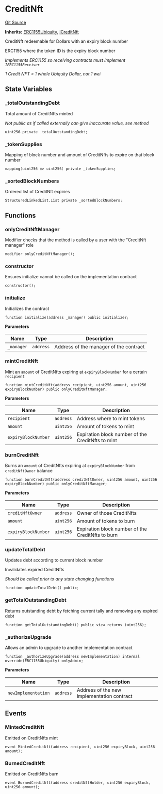 # CreditNft
[Git Source](https://github.com/ubiquity/ubiquity-dollar/blob/bcb66d35bbc0a307e64d5a207866fc5188d3a6f8/src/dollar/core/CreditNft.sol)

**Inherits:**
[ERC1155Ubiquity](/src/dollar/core/ERC1155Ubiquity.sol/abstract.ERC1155Ubiquity.md), [ICreditNft](/src/dollar/interfaces/ICreditNft.sol/interface.ICreditNft.md)

CreditNft redeemable for Dollars with an expiry block number

ERC1155 where the token ID is the expiry block number

*Implements ERC1155 so receiving contracts must implement `IERC1155Receiver`*

*1 Credit NFT = 1 whole Ubiquity Dollar, not 1 wei*


## State Variables
### _totalOutstandingDebt
Total amount of CreditNfts minted

*Not public as if called externally can give inaccurate value, see method*


```solidity
uint256 private _totalOutstandingDebt;
```


### _tokenSupplies
Mapping of block number and amount of CreditNfts to expire on that block number


```solidity
mapping(uint256 => uint256) private _tokenSupplies;
```


### _sortedBlockNumbers
Ordered list of CreditNft expiries


```solidity
StructuredLinkedList.List private _sortedBlockNumbers;
```


## Functions
### onlyCreditNftManager

Modifier checks that the method is called by a user with the "CreditNft manager" role


```solidity
modifier onlyCreditNftManager();
```

### constructor

Ensures initialize cannot be called on the implementation contract


```solidity
constructor();
```

### initialize

Initializes the contract


```solidity
function initialize(address _manager) public initializer;
```
**Parameters**

|Name|Type|Description|
|----|----|-----------|
|`_manager`|`address`|Address of the manager of the contract|


### mintCreditNft

Mint an `amount` of CreditNfts expiring at `expiryBlockNumber` for a certain `recipient`


```solidity
function mintCreditNft(address recipient, uint256 amount, uint256 expiryBlockNumber) public onlyCreditNftManager;
```
**Parameters**

|Name|Type|Description|
|----|----|-----------|
|`recipient`|`address`|Address where to mint tokens|
|`amount`|`uint256`|Amount of tokens to mint|
|`expiryBlockNumber`|`uint256`|Expiration block number of the CreditNfts to mint|


### burnCreditNft

Burns an `amount` of CreditNfts expiring at `expiryBlockNumber` from `creditNftOwner` balance


```solidity
function burnCreditNft(address creditNftOwner, uint256 amount, uint256 expiryBlockNumber) public onlyCreditNftManager;
```
**Parameters**

|Name|Type|Description|
|----|----|-----------|
|`creditNftOwner`|`address`|Owner of those CreditNfts|
|`amount`|`uint256`|Amount of tokens to burn|
|`expiryBlockNumber`|`uint256`|Expiration block number of the CreditNfts to burn|


### updateTotalDebt

Updates debt according to current block number

Invalidates expired CreditNfts

*Should be called prior to any state changing functions*


```solidity
function updateTotalDebt() public;
```

### getTotalOutstandingDebt

Returns outstanding debt by fetching current tally and removing any expired debt


```solidity
function getTotalOutstandingDebt() public view returns (uint256);
```

### _authorizeUpgrade

Allows an admin to upgrade to another implementation contract


```solidity
function _authorizeUpgrade(address newImplementation) internal override(ERC1155Ubiquity) onlyAdmin;
```
**Parameters**

|Name|Type|Description|
|----|----|-----------|
|`newImplementation`|`address`|Address of the new implementation contract|


## Events
### MintedCreditNft
Emitted on CreditNfts mint


```solidity
event MintedCreditNft(address recipient, uint256 expiryBlock, uint256 amount);
```

### BurnedCreditNft
Emitted on CreditNfts burn


```solidity
event BurnedCreditNft(address creditNftHolder, uint256 expiryBlock, uint256 amount);
```

